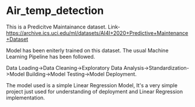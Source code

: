 # Air_temp_detection

This is a Predicitve Maintainance dataset. 
Link-https://archive.ics.uci.edu/ml/datasets/AI4I+2020+Predictive+Maintenance+Dataset

Model has been eniterly trained on this dataset. The usual Machine Learning Pipeline has been followed.

Data Loading->Data Cleaning->Exploratory Data Analysis->Standardization->Model Building->Model Testing->Model Deployment. 

The model used is a simple Linear Regression Model, It's a very simple project just used for understanding of deployment and Linear Regression implementation.
